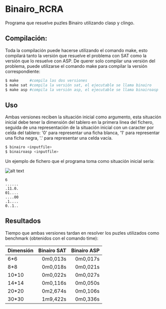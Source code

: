 Binairo_RCRA
============

Programa que resuelve puzles Binairo utilizando clasp y clingo.

## Compilación:

Toda la compilación puede hacerse utilizando el comando make, esto compilará
tanto la versión que resuelve el problema con SAT como la versión que lo
resuelve con ASP. De querer solo compilar una versión del problema,
puede utilizarse el comando make para compilar la versión correspondiente:
	
```bash
$ make 	   #compila las dos versiones
$ make sat #compila la versión sat, el ejecutable se llama binairo
$ make asp #compila la versión asp, el ejecutable se llama binairoasp 	
```

## Uso

Ambas versiones reciben la situación inicial como argumento, esta situación
inicial debe tener la dimensión del tablero en la primera linea del fichero,
seguida de una representación de la situación inicial con un caracter por celda
del tablero: '0' para representar una ficha blanca, '1' para representar una
ficha negra, '.' para representar una celda vacía.

```bash
$ binairo <inputfile>
$ binairoasp <inputfile>
```

Un ejemplo de fichero que el programa toma como situación inicial sería:

![alt text](https://www.dc.fi.udc.es/~cabalar/kr/current/initial.png "Situación inicial")

```
6
......
.11.0.
01....
....00
.1....
0..1..
```

## Resultados
Tiempo que ambas versiones tardan en resolver los puzles utilizados como
benchmark (obtenidos con el comando time):

| Dimensión     | Binairo SAT   | Binairo ASP  |
| ------------- |--------------:| ------------:|
| 6*6	        |		0m0,013s|      0m0,017s|
| 8*8           |       0m0,018s|      0m0,021s|
| 10*10         |       0m0,022s|      0m0,027s|
| 14*14         |       0m0,116s|      0m0,050s|
| 20*20         |       0m2,674s|      0m0,106s|
| 30*30         |       1m9,422s|      0m0,336s|